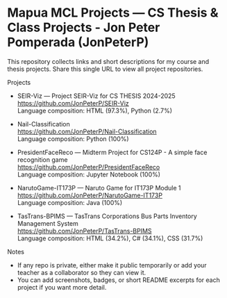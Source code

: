 # Mapua MCL Projects — CS Thesis & Class Projects - Jon Peter Pomperada (JonPeterP)

This repository collects links and short descriptions for my course and thesis projects. Share this single URL to view all project repositories.

Projects
- SEIR-Viz — Project SEIR-Viz for CS THESIS 2024-2025  
  https://github.com/JonPeterP/SEIR-Viz  
  Language composition: HTML (97.3%), Python (2.7%)

- Nail-Classification  
  https://github.com/JonPeterP/Nail-Classification  
  Language composition: Python (100%)

- PresidentFaceReco — Midterm Project for CS124P - A simple face recognition game  
  https://github.com/JonPeterP/PresidentFaceReco  
  Language composition: Jupyter Notebook (100%)

- NarutoGame-IT173P — Naruto Game for IT173P Module 1  
  https://github.com/JonPeterP/NarutoGame-IT173P  
  Language composition: Java (100%)

- TasTrans-BPIMS — TasTrans Corporations Bus Parts Inventory Management System  
  https://github.com/JonPeterP/TasTrans-BPIMS  
  Language composition: HTML (34.2%), C# (34.1%), CSS (31.7%)

Notes
- If any repo is private, either make it public temporarily or add your teacher as a collaborator so they can view it.
- You can add screenshots, badges, or short README excerpts for each project if you want more detail.

